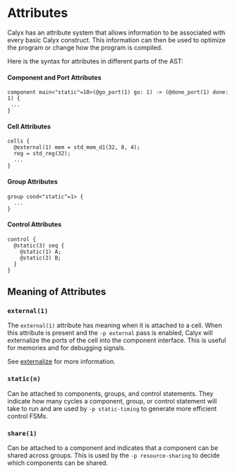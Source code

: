 # Attributes

Calyx has an attribute system that allows information to be associated with
every basic Calyx construct. This information can then be used to optimize the program
or change how the program is compiled.

Here is the syntax for attributes in different parts of the AST:
#### **Component and Port Attributes**
```
component main<"static"=10>(@go_port(1) go: 1) -> (@done_port(1) done: 1) {
 ...
}
```

#### **Cell Attributes**
```
cells {
  @external(1) mem = std_mem_d1(32, 8, 4);
  reg = std_reg(32);
  ...
}
```

#### **Group Attributes**
```
group cond<"static"=1> {
  ...
}
```

#### **Control Attributes**
```
control {
  @static(3) seq {
    @static(1) A;
    @static(2) B;
  }
}
```

## Meaning of Attributes
### `external(1)`
The `external(1)` attribute has meaning when it is attached to a cell.
When this attribute is present and the `-p external` pass is enabled,
Calyx will externalize the ports of the cell into the component interface.
This is useful for memories and for debugging signals.

See [externalize](https://capra.cs.cornell.edu/docs/calyx/source/calyx/passes/struct.Externalize.html "Externalize Pass")
for more information.

### `static(n)`
Can be attached to components, groups, and control statements. They indicate how
many cycles a component, group, or control statement will take to run and are used
by `-p static-timing` to generate more efficient control FSMs.

### `share(1)`
Can be attached to a component and indicates that a component can be shared
across groups. This is used by the `-p resource-sharing` to decide which components
can be shared.
